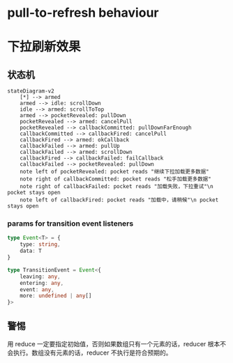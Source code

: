 # pull-to-refresh behaviour

# 下拉刷新效果

## 状态机

```mermaid
stateDiagram-v2
    [*] --> armed
    armed --> idle: scrollDown
    idle --> armed: scrollToTop
    armed --> pocketRevealed: pullDown
    pocketRevealed --> armed: cancelPull
    pocketRevealed --> callbackCommitted: pullDownFarEnough
    callbackCommitted --> callbackFired: cancelPull
    callbackFired --> armed: okCallback
    callbackFailed --> armed: pullUp
    callbackFailed --> armed: scrollDown
    callbackFired --> callbackFailed: failCallback
    callbackFailed --> pocketRevealed: pullDown
    note left of pocketRevealed: pocket reads "继续下拉加载更多数据"
    note right of callbackCommitted: pocket reads "松手加载更多数据"
    note right of callbackFailed: pocket reads "加载失败，下拉重试"\n pocket stays open
    note left of callbackFired: pocket reads "加载中，请稍候"\n pocket stays open
```

### params for transition event listeners

```typescript
type Event<T> = {
    type: string,
    data: T
}

type TransitionEvent = Event<{
    leaving: any,
    entering: any,
    event: any,
    more: undefined | any[]
}>
```

## 警惕

用 reduce 一定要指定初始值，否则如果数组只有一个元素的话，reducer
根本不会执行。数组没有元素的话，reducer 不执行是符合预期的。
